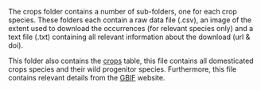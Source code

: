 The crops folder contains a number of sub-folders, one for each crop species.
These folders each contain a raw data file (.csv), an image of the extent used to download the occurrences (for relevant species only) and a text file (.txt) containing all relevant information about the download (url & doi).

This folder also contains the [crops](crops.csv) table, this file contains all domesticated crops species and their wild progenitor species. Furthermore, this file contains relevant details from the [GBIF](https://www.gbif.org) website.

